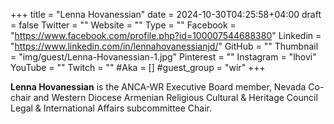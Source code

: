 +++
title = "Lenna Hovanessian"
date = 2024-10-30T04:25:58+04:00
draft = false
Twitter = ""
Website = ""
Type = ""
Facebook = "https://www.facebook.com/profile.php?id=100007544688380"
Linkedin = "https://www.linkedin.com/in/lennahovanessianjd/"
GitHub = ""
Thumbnail = "img/guest/Lenna-Hovanessian-1.jpg"
Pinterest = ""
Instagram = "lhovi"
YouTube = ""
Twitch = ""
#Aka = []
#guest_group = "wir"
+++

__Lenna Hovanessian__ is the ANCA-WR Executive Board member, Nevada Co-chair and Western Diocese Armenian Religious Cultural & Heritage Council Legal & International Affairs subcommittee Chair. 
